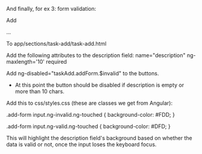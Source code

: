 And finally, for ex 3: form validation:

Add <form name="addForm" class="add-form">
...
</form>

To app/sections/task-add/task-add.html

Add the following attributes to the description field:
  name="description"
  ng-maxlength='10'
  required

Add ng-disabled="taskAdd.addForm.$invalid" to the buttons.

- At this point the button should be disabled if description is empty or more
than 10 chars.

Add this to css/styles.css (these are classes we get from Angular):

.add-form input.ng-invalid.ng-touched {
  background-color: #FDD;
}

.add-form input.ng-valid.ng-touched {
  background-color: #DFD;
}

This will highlight the description field's background based on whether the data
is valid or not, once the input loses the keyboard focus.